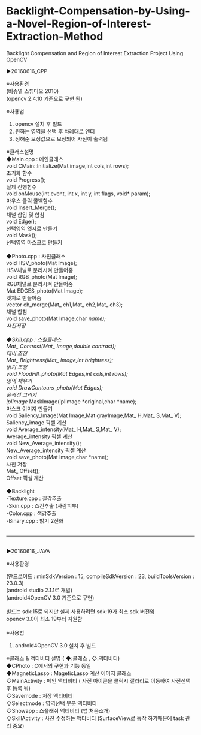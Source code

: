 # Backlight-Compensation-by-Using-a-Novel-Region-of-Interest-Extraction-Method
Backlight Compensation and Region of Interest Extraction Project Using OpenCV

▶20160616_CPP<br>

※사용환경<br>
(비쥬얼 스튜디오 2010)<br>
(opencv 2.4.10 기준으로 구현 됨)<br>

※사용법
1. opencv 설치 후 빌드
2. 원하는 영역을 선택 후 차례대로 엔터
3. 정해준 보정값으로 보정되어 사진이 출력됨

※클래스설명<br>
◆Main.cpp : 메인클래스<br>
void CMain::Initialize(Mat image,int cols,int rows);<br>
초기화 함수<br>
void Progress();<br>
실제 진행함수<br>
void onMouse(int event, int x, int y, int flags, void* param);<br>
마우스 클릭 콜벡함수<br>
void Insert_Merge();<br>
채널 삽입 및 합침<br>
void Edge();<br>
선택영역 엣지로 만들기<br>
void Mask();<br>
선택영역 마스크로 만들기<br>
<br>
◆Photo.cpp : 사진클래스<br>
void HSV_photo(Mat Image);<br>
HSV채널로 분리시켜 만들어줌<br>
void RGB_photo(Mat Image);<br>
RGB채널로 분리시켜 만들어줌<br>
Mat EDGES_photo(Mat Image);<br>
엣지로 만들어줌<br>
vector<Mat> ch_merge(Mat_<uchar> ch1,Mat_<uchar> ch2,Mat_<uchar> ch3); <br>
채널 합침<br>
void save_photo(Mat Image,char *name);<br>
사진저장<br>
<br>
◆Skill.cpp : 스킬클래스<br>
Mat_<uchar> Contrast(Mat_<uchar> Image,double contrast);<br>
대비 조정<br>
Mat_<uchar> Brightress(Mat_<uchar> Image,int brightress);<br>
밝기 조정<br>
void FloodFill_photo(Mat Edges,int cols,int rows);<br>
영역 채우기<br>
void DrawContours_photo(Mat Edges);<br>
윤곽선 그리기<br>
IplImage* MaskImage(IplImage *original,char *name);<br>
마스크 이미지 만들기<br>
void Saliency_Image(Mat Image,Mat grayImage,Mat_<uchar> H,Mat_<uchar> S,Mat_<uchar> V);<br>
Saliency_image 픽셀 계산<br>
void Average_intensity(Mat_<uchar> H,Mat_<uchar> S,Mat_<uchar> V);<br>
Average_intensity 픽셀 계산<br>
void New_Average_intensity();<br>
New_Average_intensity 픽셀 계산<br>
void save_photo(Mat Image,char *name);<br>
사진 저장<br>
Mat_<uchar> Offset();<br>
Offset 픽셀 계산<br>
<br>
◆Backlight <br>
-Texture.cpp : 질감추출<br>
-Skin.cpp : 스킨추출 (사람피부)<br>
-Color.cpp : 색감추출<br>
-Binary.cpp : 밝기 2진화<br>
<br>



-------------------------------------------------------------------------------------------------
<br>
▶20160616_JAVA<br>

※사용환경<br>

(안드로이드 : minSdkVersion : 15, compileSdkVersion : 23, buildToolsVersion : 23.0.3)<br>
(android studio 2.1.1로 개발)<br>
(android4OpenCV 3.0 기준으로 구현)<br>
<br>
빌드는 sdk:15로 되지만 실제 사용하려면 sdk:19가 최소 sdk 버전임<br>
opencv 3.0이 최소 19부터 지원함<br>
<br>
※사용법<br>
1. android4OpenCV 3.0 설치 후 빌드<br>


※클래스 & 액티비티 설명 ( ◆:클래스 , ◇:액티비티) <br>
◆CPhoto : C에서의 구현과 기능 동일<br>
◆MagneticLasso : MageticLasso 계산 이미지 클래스<br>
◇MainActivity : 메인 액티비티 ( 사진 아이콘을 클릭시 갤러리로 이동하여 사진선택 후 등록 됨)<br>
◇Savemode : 저장 액티비티<br>
◇Selectmode : 영역선택 부분 액티비티<br>
◇Showapp : 스플래쉬 액티비티 (앱 처음소개)<br>
◇SkillActivity : 사진 수정하는 액티비티 (SurfaceView로 동작 하기때문에 task 관리 중요)<br>
